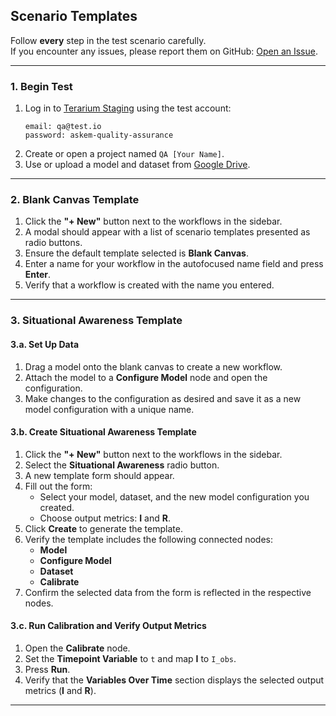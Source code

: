 ## Scenario Templates  

Follow __every__ step in the test scenario carefully.  
If you encounter any issues, please report them on GitHub: [Open an Issue](https://github.com/DARPA-ASKEM/terarium/issues/new?assignees=&labels=bug%2C+Q%26A&template=qa-issue.md&title=%5BBUG%5D%3A+).  

---

### 1. Begin Test  

1. Log in to [Terarium Staging](https://app.staging.terarium.ai) using the test account:  
    ```  
    email: qa@test.io  
    password: askem-quality-assurance  
    ```  
2. Create or open a project named `QA [Your Name]`.  
3. Use or upload a model and dataset from [Google Drive](https://drive.google.com/drive/folders/1hjxiggCkBCofjCQgf9gXZEHBLkBqaVwe).  

---

### 2. Blank Canvas Template  

1. Click the **"+ New"** button next to the workflows in the sidebar.  
2. A modal should appear with a list of scenario templates presented as radio buttons.  
3. Ensure the default template selected is **Blank Canvas**.  
4. Enter a name for your workflow in the autofocused name field and press **Enter**.  
5. Verify that a workflow is created with the name you entered.  

---

### 3. Situational Awareness Template  

#### 3.a. Set Up Data  

1. Drag a model onto the blank canvas to create a new workflow.  
2. Attach the model to a **Configure Model** node and open the configuration.  
3. Make changes to the configuration as desired and save it as a new model configuration with a unique name.  

#### 3.b. Create Situational Awareness Template  

1. Click the **"+ New"** button next to the workflows in the sidebar.  
2. Select the **Situational Awareness** radio button.  
3. A new template form should appear.  
4. Fill out the form:  
   - Select your model, dataset, and the new model configuration you created.  
   - Choose output metrics: **I** and **R**.  
5. Click **Create** to generate the template.  
6. Verify the template includes the following connected nodes:  
   - **Model**  
   - **Configure Model**  
   - **Dataset**  
   - **Calibrate**  
7. Confirm the selected data from the form is reflected in the respective nodes.  

#### 3.c. Run Calibration and Verify Output Metrics  

1. Open the **Calibrate** node.  
2. Set the **Timepoint Variable** to `t` and map **I** to `I_obs`.  
3. Press **Run**.  
4. Verify that the **Variables Over Time** section displays the selected output metrics (**I** and **R**).  

---

